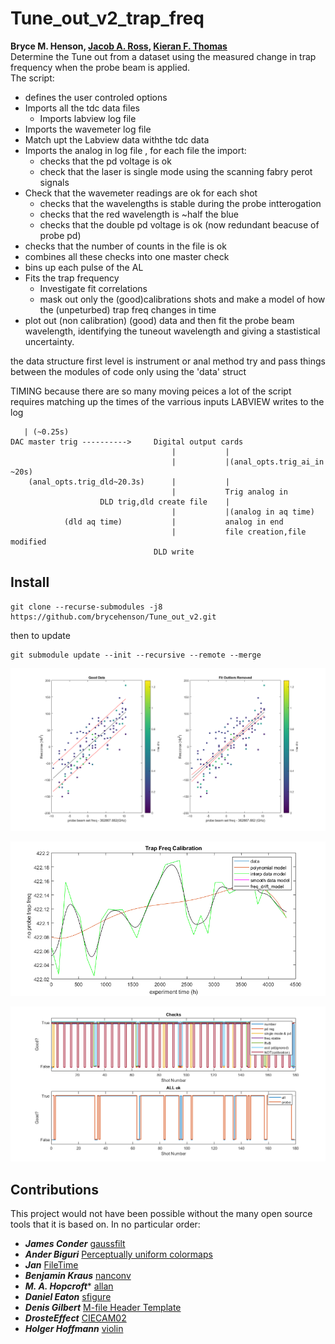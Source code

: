 # Tune_out_v2_trap_freq
**Bryce M. Henson, [Jacob A. Ross](https://github.com/GroundhogState), [Kieran F. Thomas](https://github.com/KF-Thomas)**  
Determine the Tune out from a dataset using the measured change in trap frequency when the probe beam is applied.  
The script:
  * defines the user controled options
  * Imports all the tdc data files 
    * Imports labview log file
  * Imports the wavemeter log file
  * Match upt the Labview data withthe tdc data
  * Imports the analog in log file , for each file the import:
    * checks that the pd voltage is ok
    * check that the laser is single mode using the scanning fabry perot signals
  * Check that the wavemeter readings are ok for each shot
    * checks that the wavelengths is stable during the probe intterogation
    * checks that the red wavelength is ~half the blue
    * checks that the double pd voltage is ok (now redundant beacuse of probe pd)
  * checks that the number of counts in the file is ok
  * combines all these checks into one master check
  * bins up each pulse of the AL
  * Fits the trap frequency
    * Investigate fit correlations
    * mask out only the (good)calibrations shots and make a model of how the (unpeturbed) trap freq changes in time
  * plot out (non calibration) (good) data and then fit the probe beam
      wavelength, identifying the tuneout wavelength and giving a
      stastistical uncertainty.

the data structure
  first level is instrument or anal method
  try and pass things between the modules of code only using the 'data' struct


TIMING 
because there are so many moving peices a lot of the script requires matching up the times of the varrious inputs
LABVIEW writes to the log
```
   | (~0.25s)
DAC master trig ---------->		Digital output cards
									|			|
									|			|(anal_opts.trig_ai_in ~20s)
	(anal_opts.trig_dld~20.3s)		|			|
									|			Trig analog in
					DLD trig,dld create file	|
									|			|(analog in aq time)
			(dld aq time)			|			analog in end
									|			file creation,file modified
								DLD write

```

## Install
``` 
git clone --recurse-submodules -j8 https://github.com/brycehenson/Tune_out_v2.git 
```
then to update 
```
git submodule update --init --recursive --remote --merge
```


![An example TO](/figs/to_fit.png)

![An example TO](/figs/calibration_model.png)

![An example TO](/figs/logic.png)


## Contributions  
This project would not have been possible without the many open source tools that it is based on. In no particular order: 

* ***James Conder*** [gaussfilt](https://au.mathworks.com/matlabcentral/fileexchange/43182-gaussfilt-t-z-sigma)
* ***Ander Biguri*** [Perceptually uniform colormaps](https://au.mathworks.com/matlabcentral/fileexchange/51986-perceptually-uniform-colormaps)
* ***Jan*** [FileTime](https://au.mathworks.com/matlabcentral/fileexchange/24671-filetime)
* ***Benjamin Kraus*** [nanconv](https://au.mathworks.com/matlabcentral/fileexchange/41961-nanconv)
* ***M. A. Hopcroft**** [allan](https://au.mathworks.com/matlabcentral/fileexchange/13246-allan)
* ***Daniel Eaton***  [sfigure](https://au.mathworks.com/matlabcentral/fileexchange/8919-smart-silent-figure)
* ***Denis Gilbert***  [M-file Header Template](https://au.mathworks.com/matlabcentral/fileexchange/4908-m-file-header-template)
* ***DrosteEffect***  [CIECAM02](https://github.com/DrosteEffect/CIECAM02)
* ***Holger Hoffmann*** [violin](https://au.mathworks.com/matlabcentral/fileexchange/45134-violin-plot)
